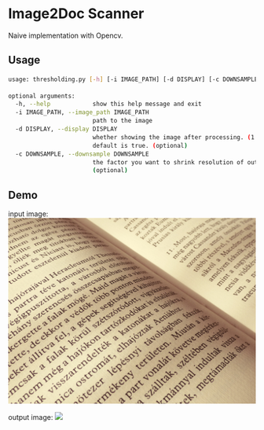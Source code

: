 # Image2Doc Scanner

Naive implementation with Opencv.

## Usage

```bash
usage: thresholding.py [-h] [-i IMAGE_PATH] [-d DISPLAY] [-c DOWNSAMPLE]

optional arguments:
  -h, --help            show this help message and exit
  -i IMAGE_PATH, --image_path IMAGE_PATH
                        path to the image
  -d DISPLAY, --display DISPLAY
                        whether showing the image after processing. (1 / 0).
                        default is true. (optional)
  -c DOWNSAMPLE, --downsample DOWNSAMPLE
                        the factor you want to shrink resolution of output.
                        (optional)
```

## Demo

input image:
![](https://github.com/Akimoto-Cris/Scanner/blob/master/images/in.jpg?raw=true)

output image:
![](https://github.com/Akimoto-Cris/Scanner/blob/master/images/out.jpg?raw=true)